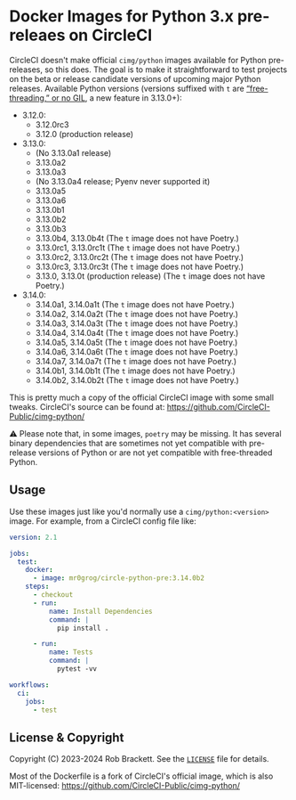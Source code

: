 # Docker Images for Python 3.x pre-releaes on CircleCI

CircleCI doesn't make official `cimg/python` images available for Python pre-releases, so this does. The goal is to make it straightforward to test projects on the beta or release candidate versions of upcoming major Python releases. Available Python versions (versions suffixed with `t` are [“free-threading,” or no GIL](https://py-free-threading.github.io), a new feature in 3.13.0+):

- 3.12.0:
    - 3.12.0rc3
    - 3.12.0 (production release)
- 3.13.0:
    - (No 3.13.0a1 release)
    - 3.13.0a2
    - 3.13.0a3
    - (No 3.13.0a4 release; Pyenv never supported it)
    - 3.13.0a5
    - 3.13.0a6
    - 3.13.0b1
    - 3.13.0b2
    - 3.13.0b3
    - 3.13.0b4, 3.13.0b4t (The `t` image does not have Poetry.)
    - 3.13.0rc1, 3.13.0rc1t (The `t` image does not have Poetry.)
    - 3.13.0rc2, 3.13.0rc2t (The `t` image does not have Poetry.)
    - 3.13.0rc3, 3.13.0rc3t (The `t` image does not have Poetry.)
    - 3.13.0, 3.13.0t (production release) (The `t` image does not have Poetry.)
- 3.14.0:
    - 3.14.0a1, 3.14.0a1t (The `t` image does not have Poetry.)
    - 3.14.0a2, 3.14.0a2t (The `t` image does not have Poetry.)
    - 3.14.0a3, 3.14.0a3t (The `t` image does not have Poetry.)
    - 3.14.0a4, 3.14.0a4t (The `t` image does not have Poetry.)
    - 3.14.0a5, 3.14.0a5t (The `t` image does not have Poetry.)
    - 3.14.0a6, 3.14.0a6t (The `t` image does not have Poetry.)
    - 3.14.0a7, 3.14.0a7t (The `t` image does not have Poetry.)
    - 3.14.0b1, 3.14.0b1t (The `t` image does not have Poetry.)
    - 3.14.0b2, 3.14.0b2t (The `t` image does not have Poetry.)

This is pretty much a copy of the official CircleCI image with some small tweaks. CircleCI's source can be found at: https://github.com/CircleCI-Public/cimg-python/

⚠️ Please note that, in some images, `poetry` may be missing. It has several binary dependencies that are sometimes not yet compatible with pre-release versions of Python or are not yet compatible with free-threaded Python.


## Usage

Use these images just like you'd normally use a `cimg/python:<version>` image. For example, from a CircleCI config file like:

```yaml
version: 2.1

jobs:
  test:
    docker:
      - image: mr0grog/circle-python-pre:3.14.0b2
    steps:
      - checkout
      - run:
          name: Install Dependencies
          command: |
            pip install .

      - run:
          name: Tests
          command: |
            pytest -vv

workflows:
  ci:
    jobs:
      - test
```


## License & Copyright

Copyright (C) 2023-2024 Rob Brackett. See the [`LICENSE`](./LICENSE) file for details.

Most of the Dockerfile is a fork of CircleCI's official image, which is also MIT-licensed: https://github.com/CircleCI-Public/cimg-python/

